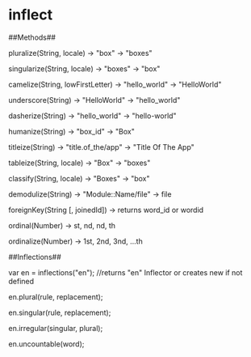 inflect
=====

##Methods##

pluralize(String, locale) -> "box" -> "boxes"

singularize(String, locale) -> "boxes" -> "box"

camelize(String, lowFirstLetter) -> "hello_world" -> "HelloWorld"

underscore(String) -> "HelloWorld" -> "hello_world"

dasherize(String) -> "hello_world" -> "hello-world"

humanize(String) -> "box_id" -> "Box"

titleize(String) -> "title.of_the/app" -> "Title Of The App"

tableize(String, locale) -> "Box" -> "boxes"

classify(String, locale) -> "Boxes" -> "box"

demodulize(String) -> "Module::Name/file" -> file

foreignKey(String [, joinedId]) -> returns word_id or wordid

ordinal(Number) -> st, nd, nd, th

ordinalize(Number) -> 1st, 2nd, 3nd, ...th

##Inflections##

var en = inflections("en"); //returns "en" Inflector or creates new if not defined

en.plural(rule, replacement);

en.singular(rule, replacement);

en.irregular(singular, plural);

en.uncountable(word);